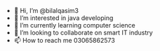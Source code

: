 - 👋 Hi, I’m @bilalqasim3
- 👀 I’m interested in java developing
- 🌱 I’m currently learning computer science
- 💞️ I’m looking to collaborate on smart IT industry
- 📫 How to reach me 03065862573

<!---
bilalqasim3/bilalqasim3 is a ✨ special ✨ repository because its `README.md` (this file) appears on your GitHub profile.
You can click the Preview link to take a look at your changes.
--->
